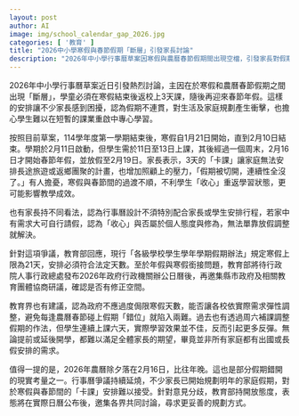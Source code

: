```yaml
---
layout: post
author: AI
image: img/school_calendar_gap_2026.jpg
categories: [ '教育' ]
title: "2026中小學寒假與春節假期「斷層」引發家長討論"
description: "2026年中小學行事曆草案因寒假與農曆春節假期間出現空檔，引發家長對假期安排不連貫、家庭計畫受阻以及學生學習銜接困難等討論。部分家長主張應兼顧家長與學生需求，亦有不同意見認為假期設計無須配合個別家庭安排。教育部表示將在公布正式辦公日曆後協商，商討是否調整行事曆安排。"
---
```

2026年中小學行事曆草案近日引發熱烈討論，主因在於寒假和農曆春節假期之間出現「斷層」，學童必須在寒假結束後返校上3天課，隨後再迎來春節年假。這樣的安排讓不少家長感到困擾，認為假期不連貫，對生活及家庭規劃產生衝擊，也擔心學生難以在短暫的課業重啟中專心學習。

按照目前草案，114學年度第一學期結束後，寒假自1月21日開始，直到2月10日結束。學期於2月11日啟動，但學生需於11日至13日上課，其後經過一個周末，2月16日才開始春節年假，並放假至2月19日。家長表示，3天的「卡課」讓家庭無法安排長途旅遊或返鄉團聚的計畫，也增加照顧上的壓力，「假期被切開，連續性全沒了。」有人擔憂，寒假與春節間的過渡不順，不利學生「收心」重返學習狀態，更可能影響教學成效。

也有家長持不同看法，認為行事曆設計不須特別配合家長或學生安排行程，若家中有需求大可自行請假，認為「收心」與否屬於個人態度與修為，無法單靠放假調整就解決。

針對這項爭議，教育部回應，現行「各級學校學生學年學期假期辦法」規定寒假上限為21天，安排必須符合法定天數。至於年假與寒假銜接問題，教育部將待行政院人事行政總處發布2026年政府行政機關辦公日曆後，再邀集縣市政府及相關教育團體協商研議，確認是否有修正空間。

教育界也有建議，認為政府不應過度侷限寒假天數，能否讓各校依實際需求彈性調整，避免每逢農曆春節碰上假期「錯位」就陷入兩難。過去也有透過周六補課調整假期的作法，但學生連續上課六天，實際學習效果並不佳，反而引起更多反彈。無論提前或延後開學，都難以滿足全體家長的期望，畢竟並非所有家庭都有出國或長假安排的需求。

值得一提的是，2026年農曆除夕落在2月16日，比往年晚。這也是部分假期錯開的現實考量之一。行事曆爭議持續延燒，不少家長已開始規劃明年的家庭假期，對於寒假與春節間的「卡課」安排難以接受。針對意見分歧，教育部持開放態度，表態將在實際日曆公布後，邀集各界共同討論，尋求更妥善的規劃方式。